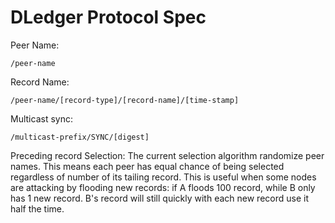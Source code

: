 # DLedger Protocol Spec

Peer Name:
```
/peer-name
```

Record Name:
```
/peer-name/[record-type]/[record-name]/[time-stamp]
```

Multicast sync:
```
/multicast-prefix/SYNC/[digest]
```

Preceding record Selection:
The current selection algorithm randomize peer names. 
This means each peer has equal chance of being selected regardless of number of its tailing record.
This is useful when some nodes are attacking by flooding new records:
if A floods 100 record, while B only has 1 new record.
B's record will still quickly with each new record use it half the time.